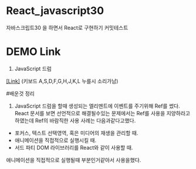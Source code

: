 # React_javascript30
자바스크립트30 을 하면서 React로 구현하기 커밋테스트




# DEMO Link

1. JavaScript 드럼 

[[Link]](http://heejune.kr/react_project/javascript30/1/) 
(키보드 A,S,D,F,G,H,J,K,L 누를시 소리가남) 








#배운것 정리


1. JavaScript 드럼을 할때 생성되는 엘리멘트에 이벤트를 주기위해 Ref를 썼다.
React 문서를 보면 선언적으로 해결될수있는 문제에서는 Ref를 사용을 지양하라고하였는데
Ref의 바람직한 사용 사례는 다음과같다고했다.
* 포커스, 텍스트 선택영역, 혹은 미디어의 재생을 관리할 때.
* 애니메이션을 직접적으로 실행시킬 때.
* 서드 파티 DOM 라이브러리를 React와 같이 사용할 때.

 애니메이션을 직접적으로 실행될때 부분인거같아서 사용을했다.
